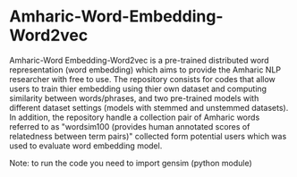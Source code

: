 # Amharic-Word-Embedding-Word2vec
Amharic-Word Embedding-Word2vec is a pre-trained distributed word representation (word embedding) which aims to provide the Amharic NLP researcher with free to use. The repository consists for codes that allow users to train thier embedding using thier own dataset and computing similarity between words/phrases, and two pre-trained models with different dataset settings (models with stemmed and unstemmed datasets). In addition, the repository handle a collection pair of Amharic words referred to as "wordsim100 (provides human annotated scores of relatedness between term pairs)" collected form potential users which was used to evaluate word embedding model. 

Note: to run the code you need to import gensim (python module)
